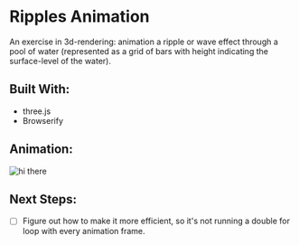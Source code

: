 # Ripples Animation
An exercise in 3d-rendering: animation a ripple or wave effect through a pool of water (represented as a grid of bars with height indicating the surface-level of the water).

## Built With:
- three.js
- Browserify

## Animation:
![hi there](https://media.giphy.com/media/1X7cZ5deruYodzaHKy/giphy.gif)

## Next Steps:
- [ ] Figure out how to make it more efficient, so it's not running a double for loop with every animation frame.
